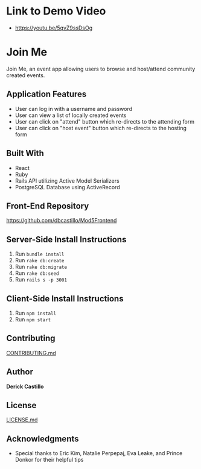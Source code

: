 # Link to Demo Video
* https://youtu.be/5qvZ9ssDsOg

# Join Me

Join Me, an event app allowing users to browse and host/attend community created events.


## Application Features

* User can log in with a username and password
* User can view a list of locally created events
* User can click on "attend" button which re-directs to the attending form
* User can click on "host event" button which re-directs to the hosting form

## Built With

* React
* Ruby
* Rails API utilizing Active Model Serializers
* PostgreSQL Database using ActiveRecord

## Front-End Repository

https://github.com/dbcastillo/Mod5Frontend

## Server-Side Install Instructions

1. Run ```bundle install```
2. Run ```rake db:create```
3. Run ```rake db:migrate```
4. Run ```rake db:seed```
5. Run ```rails s -p 3001```

## Client-Side Install Instructions

1. Run ```npm install```
2. Run ```npm start```


## Contributing

[CONTRIBUTING.md](https://gist.github.com/dbcastillo/75308bee09c36e8e8aedd58a6de0e37f)

## Author

**Derick Castillo**

## License

[LICENSE.md](LICENSE.md)

## Acknowledgments

* Special thanks to Eric Kim, Natalie Perpepaj, Eva Leake, and Prince Donkor for their helpful tips
